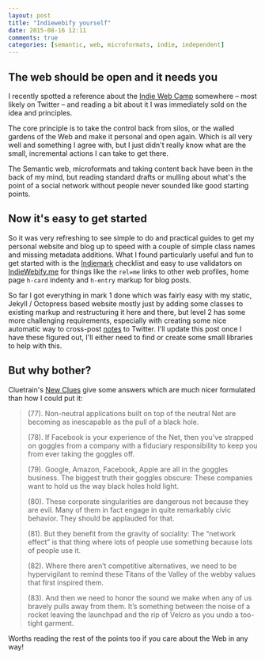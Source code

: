 ```yaml
---
layout: post
title: "Indiewebify yourself"
date: 2015-08-16 12:11
comments: true
categories: [semantic, web, microformats, indie, independent]
---
```


## The web should be open and it needs you

I recently spotted a reference about the [Indie Web Camp][1] somewhere – most likely on Twitter – and reading a bit about it I was immediately sold on the idea and principles.

The core principle is to take the control back from silos, or the walled gardens of the Web and make it personal and open again. Which is all very well and something I agree with, but I just didn't really know what are the small, incremental actions I can take to get there.

The Semantic web, microformats and taking content back have been in the back of my mind, but reading standard drafts or mulling about what's the point of a social network without people never sounded like good starting points.

## Now it's easy to get started

So it was very refreshing to see simple to do and practical guides to get my personal website and blog up to speed with a couple of simple class names and missing metadata additions. What I found particularly useful and fun to get started with is the [Indiemark][2] checklist and easy to use validators on [IndieWebify.me][3] for things like the `rel=me` links to other web profiles, home page `h-card` indenty and `h-entry` markup for blog posts.

So far I got everything in mark 1 done which was fairly easy with my static, Jekyll / Octopress based website mostly just by adding some classes to existing markup and restructuring it here and there, but level 2 has some more challenging requirements, especially with creating some nice automatic way to cross-post [notes][5] to Twitter. I'll update this post once I have these figured out, I'll either need to find or create some small libraries to help with this.

## But why bother?

Cluetrain's [New Clues][4] give some answers which are much nicer formulated than how I could put it:

>(77). Non-neutral applications built on top of the neutral Net are becoming as inescapable as the pull of a black hole.
>
>(78). If Facebook is your experience of the Net, then you’ve strapped on goggles from a company with a fiduciary responsibility to keep you from ever taking the goggles off.
>
>(79). Google, Amazon, Facebook, Apple are all in the goggles business. The biggest truth their goggles obscure: These companies want to hold us the way black holes hold light.
>
>(80). These corporate singularities are dangerous not because they are evil. Many of them in fact engage in quite remarkably civic behavior. They should be applauded for that.
>
>(81). But they benefit from the gravity of sociality: The “network effect” is that thing where lots of people use something because lots of people use it.
>
>(82). Where there aren’t competitive alternatives, we need to be hypervigilant to remind these Titans of the Valley of the webby values that first inspired them.
>
>(83). And then we need to honor the sound we make when any of us bravely pulls away from them. It’s something between the noise of a rocket leaving the launchpad and the rip of Velcro as you undo a too-tight garment.

Worths reading the rest of the points too if you care about the Web in any way!


[1]: http://indiewebcamp.com/
[2]: http://indiewebcamp.com/IndieMark
[3]: http://indiewebify.me/
[4]: http://cluetrain.com/newclues/
[5]: http://indiewebcamp.com/notes
